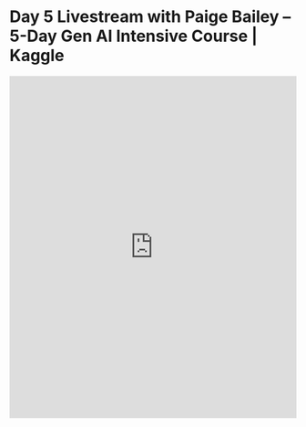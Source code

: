 # Day 5 Livestream with Paige Bailey – 5-Day Gen AI Intensive Course | Kaggle

<iframe width="100%" height="600" src="https://www.youtube.com/embed/uCFW0i9xrBc?list=PLqFaTIg4myu-b1PlxitQdY0UYIbys-2es" frameborder="0" allowfullscreen></iframe>
